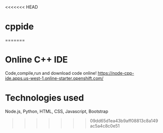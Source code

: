 <<<<<<< HEAD
# cppide
=======
# Online C++ IDE 
 Code,compile,run and download code online!
 https://node-cpp-ide.apps.us-west-1.online-starter.openshift.com/
 
 # Technologies used
 Node.js, Python, HTML, CSS, Javascript, Bootstrap
>>>>>>> 09dd65d1ea43b9aff08813c8a149ac5a4c8c0e51
